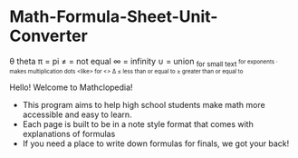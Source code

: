 # Math-Formula-Sheet-Unit-Converter
θ theta
π = pi
≠ = not equal
∞ = infinity
∪ = union 
<sub> for small text
<sup> for exponents
<span>&#183;</span> makes multiplication dots
&lt;like&gt; for <>
∆
<span>&#8804;</span> less than or equal to 
<span>&#8805;</span> greater than or equal to 

Hello! Welcome to Mathclopedia!

- This program aims to help high school students make math more accessible and easy to learn.
- Each page is built to be in a note style format that comes with explanations of formulas
- If you need a place to write down formulas for finals, we got your back!
